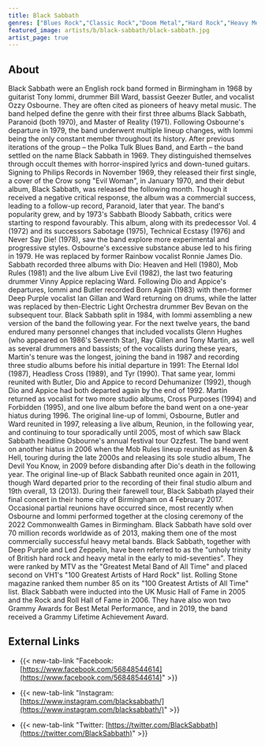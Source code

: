 ```yaml
---
title: Black Sabbath
genres: ["Blues Rock","Classic Rock","Doom Metal","Hard Rock","Heavy Metal","Metal","Rock","Traditional Doom Metal"]
featured_image: artists/b/black-sabbath/black-sabbath.jpg
artist_page: true
---
```

## About

Black Sabbath were an English rock band formed in Birmingham in 1968 by guitarist Tony Iommi, drummer Bill Ward, bassist Geezer Butler, and vocalist Ozzy Osbourne. They are often cited as pioneers of heavy metal music. The band helped define the genre with their first three albums Black Sabbath, Paranoid (both 1970), and Master of Reality (1971). Following Osbourne's departure in 1979, the band underwent multiple lineup changes, with Iommi being the only constant member throughout its history.
After previous iterations of the group – the Polka Tulk Blues Band, and Earth – the band settled on the name Black Sabbath in 1969. They distinguished themselves through occult themes with horror-inspired lyrics and down-tuned guitars. Signing to Philips Records in November 1969, they released their first single, a cover of the Crow song "Evil Woman", in January 1970, and their debut album, Black Sabbath, was released the following month. Though it received a negative critical response, the album was a commercial success, leading to a follow-up record, Paranoid, later that year. The band's popularity grew, and by 1973's Sabbath Bloody Sabbath, critics were starting to respond favourably. This album, along with its predecessor Vol. 4 (1972) and its successors Sabotage (1975), Technical Ecstasy (1976) and Never Say Die! (1978), saw the band explore more experimental and progressive styles.
Osbourne's excessive substance abuse led to his firing in 1979. He was replaced by former Rainbow vocalist Ronnie James Dio. Sabbath recorded three albums with Dio: Heaven and Hell (1980), Mob Rules (1981) and the live album Live Evil (1982), the last two featuring drummer Vinny Appice replacing Ward. Following Dio and Appice's departures, Iommi and Butler recorded Born Again (1983) with then-former Deep Purple vocalist Ian Gillan and Ward returning on drums, while the latter was replaced by then-Electric Light Orchestra drummer Bev Bevan on the subsequent tour. Black Sabbath split in 1984, with Iommi assembling a new version of the band the following year. For the next twelve years, the band endured many personnel changes that included vocalists Glenn Hughes (who appeared on 1986's Seventh Star), Ray Gillen and Tony Martin, as well as several drummers and bassists; of the vocalists during these years, Martin's tenure was the longest, joining the band in 1987 and recording three studio albums before his initial departure in 1991: The Eternal Idol (1987), Headless Cross (1989), and Tyr (1990). That same year, Iommi reunited with Butler, Dio and Appice to record Dehumanizer (1992), though Dio and Appice had both departed again by the end of 1992. Martin returned as vocalist for two more studio albums, Cross Purposes (1994) and Forbidden (1995), and one live album before the band went on a one-year hiatus during 1996. The original line-up of Iommi, Osbourne, Butler and Ward reunited in 1997, releasing a live album, Reunion, in the following year, and continuing to tour sporadically until 2005, most of which saw Black Sabbath headline Osbourne's annual festival tour Ozzfest. The band went on another hiatus in 2006 when the Mob Rules lineup reunited as Heaven & Hell, touring during the late 2000s and releasing its sole studio album, The Devil You Know, in 2009 before disbanding after Dio's death in the following year. The original line-up of Black Sabbath reunited once again in 2011, though Ward departed prior to the recording of their final studio album and 19th overall, 13 (2013). During their farewell tour, Black Sabbath played their final concert in their home city of Birmingham on 4 February 2017. Occasional partial reunions have occurred since, most recently when Osbourne and Iommi performed together at the closing ceremony of the 2022 Commonwealth Games in Birmingham.
Black Sabbath have sold over 70 million records worldwide as of 2013, making them one of the most commercially successful heavy metal bands. Black Sabbath, together with Deep Purple and Led Zeppelin, have been referred to as the "unholy trinity of British hard rock and heavy metal in the early to mid-seventies". They were ranked by MTV as the "Greatest Metal Band of All Time" and placed second on VH1's "100 Greatest Artists of Hard Rock" list. Rolling Stone magazine ranked them number 85 on its "100 Greatest Artists of All Time" list. Black Sabbath were inducted into the UK Music Hall of Fame in 2005 and the Rock and Roll Hall of Fame in 2006. They have also won two Grammy Awards for Best Metal Performance, and in 2019, the band received a Grammy Lifetime Achievement Award.



## External Links

- {{< new-tab-link "Facebook: [https://www.facebook.com/56848544614](https://www.facebook.com/56848544614)" >}}

- {{< new-tab-link "Instagram: [https://www.instagram.com/blacksabbath/](https://www.instagram.com/blacksabbath/)" >}}

- {{< new-tab-link "Twitter: [https://twitter.com/BlackSabbath](https://twitter.com/BlackSabbath)" >}}


